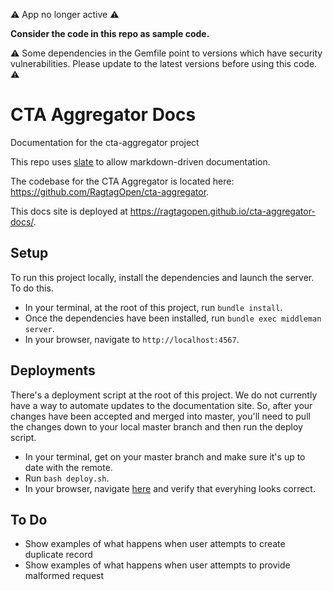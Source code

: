 :warning: App no longer active :warning:

**Consider the code in this repo as sample code.**

:warning: Some dependencies in the Gemfile point to versions which have security vulnerabilities. Please update to the latest versions before using this code. :warning:

# CTA Aggregator Docs
Documentation for the cta-aggregator project

This repo uses [slate](https://github.com/lord/slate) to allow markdown-driven
documentation.  

The codebase for the CTA Aggregator is located here: https://github.com/RagtagOpen/cta-aggregator.

This docs site is deployed at https://ragtagopen.github.io/cta-aggregator-docs/.

## Setup

To run this project locally, install the dependencies and launch the server. To do this.
* In your terminal, at the root of this project, run `bundle install`.
* Once the dependencies have been installed, run `bundle exec middleman server`.
* In your browser, navigate to `http://localhost:4567`.

## Deployments

There's a deployment script at the root of this project.  We do not currently
have a  way to automate updates to the documentation site.  So, after your
changes have been accepted and merged into master, you'll need to
pull the changes down to your local master branch and then run the deploy script.

* In your terminal, get on your master branch and make sure it's up to date with the remote.
* Run `bash deploy.sh`.
* In your browser, navigate [here](https://ragtagopen.github.io/cta-aggregator-docs) and verify that everyhing looks correct.


## To Do
* Show examples of what happens when user attempts to create duplicate record
* Show examples of what happens when user attempts to provide malformed request
